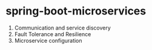 # spring-boot-microservices

1. Communication and service discovery
2. Fault Tolerance and Resilience 
3. Microservice configuration
